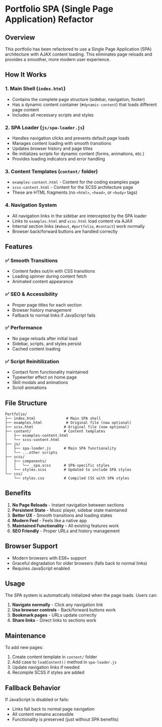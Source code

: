 # Portfolio SPA (Single Page Application) Refactor

## Overview
This portfolio has been refactored to use a Single Page Application (SPA) architecture with AJAX content loading. This eliminates page reloads and provides a smoother, more modern user experience.

## How It Works

### 1. **Main Shell (`index.html`)**
- Contains the complete page structure (sidebar, navigation, footer)
- Has a dynamic content container (`#dynamic-content`) that loads different page content
- Includes all necessary scripts and styles

### 2. **SPA Loader (`js/spa-loader.js`)**
- Handles navigation clicks and prevents default page loads
- Manages content loading with smooth transitions
- Updates browser history and page titles
- Re-initializes scripts for dynamic content (forms, animations, etc.)
- Provides loading indicators and error handling

### 3. **Content Templates (`content/` folder)**
- `examples-content.html` - Content for the coding examples page
- `scss-content.html` - Content for the SCSS architecture page
- These are HTML fragments (no `<html>`, `<head>`, or `<body>` tags)

### 4. **Navigation System**
- All navigation links in the sidebar are intercepted by the SPA loader
- Links to `examples.html` and `scss.html` load content via AJAX
- Internal section links (`#about`, `#portfolio`, `#contact`) work normally
- Browser back/forward buttons are handled correctly

## Features

### ✅ **Smooth Transitions**
- Content fades out/in with CSS transitions
- Loading spinner during content fetch
- Animated content appearance

### ✅ **SEO & Accessibility**
- Proper page titles for each section
- Browser history management
- Fallback to normal links if JavaScript fails

### ✅ **Performance**
- No page reloads after initial load
- Sidebar, scripts, and styles persist
- Cached content loading

### ✅ **Script Reinitilization**
- Contact form functionality maintained
- Typewriter effect on home page
- Skill modals and animations
- Scroll animations

## File Structure

```
Portfolio/
├── index.html              # Main SPA shell
├── examples.html           # Original file (now optional)
├── scss.html              # Original file (now optional)
├── content/               # Content templates
│   ├── examples-content.html
│   └── scss-content.html
├── js/
│   ├── spa-loader.js      # Main SPA functionality
│   └── ...other scripts
├── scss/
│   ├── components/
│   │   └── _spa.scss      # SPA-specific styles
│   └── styles.scss        # Updated to include SPA styles
└── css/
    └── styles.css         # Compiled CSS with SPA styles
```

## Benefits

1. **No Page Reloads** - Instant navigation between sections
2. **Persistent State** - Music player, sidebar state maintained
3. **Better UX** - Smooth transitions and loading states
4. **Modern Feel** - Feels like a native app
5. **Maintained Functionality** - All existing features work
6. **SEO Friendly** - Proper URLs and history management

## Browser Support

- Modern browsers with ES6+ support
- Graceful degradation for older browsers (falls back to normal links)
- Requires JavaScript enabled

## Usage

The SPA system is automatically initialized when the page loads. Users can:

1. **Navigate normally** - Click any navigation link
2. **Use browser controls** - Back/forward buttons work
3. **Bookmark pages** - URLs update correctly
4. **Share links** - Direct links to sections work

## Maintenance

To add new pages:

1. Create content template in `content/` folder
2. Add case to `loadContent()` method in `spa-loader.js`
3. Update navigation links if needed
4. Recompile SCSS if styles are added

## Fallback Behavior

If JavaScript is disabled or fails:
- Links fall back to normal page navigation
- All content remains accessible
- Functionality is preserved (just without SPA benefits)
